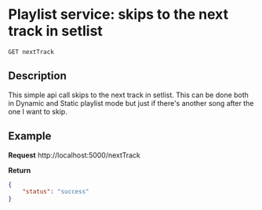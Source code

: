# Playlist service: skips to the next track in setlist
    GET nextTrack

## Description

This simple api call skips to the next track in setlist. This can be done both in Dynamic and Static playlist mode but just if there's another song after the one I want to skip.

## Example
**Request**
    http://localhost:5000/nextTrack
    
**Return**
```json
{
    "status": "success"
}
```
